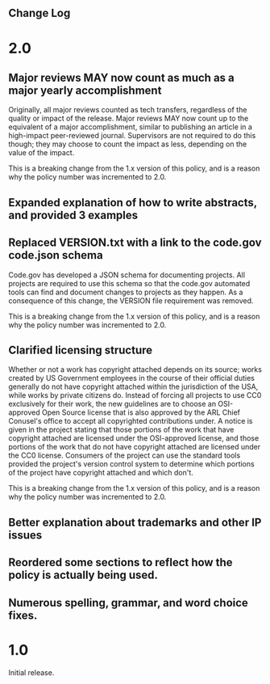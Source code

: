 Change Log
----------

# 2.0

## Major reviews MAY now count as much as a major yearly accomplishment

Originally, all major reviews counted as tech transfers, regardless of the
quality or impact of the release.  Major reviews MAY now count up to the
equivalent of a major accomplishment, similar to publishing an article in a
high-impact peer-reviewed journal.  Supervisors are not required to do this
though; they may choose to count the impact as less, depending on the value of
the impact.

This is a breaking change from the 1.x version of this policy, and is a reason
why the policy number was incremented to 2.0.

## Expanded explanation of how to write abstracts, and provided 3 examples

## Replaced VERSION.txt with a link to the code.gov code.json schema

Code.gov has developed a JSON schema for documenting projects. All projects
are required to use this schema so that the code.gov automated tools can find
and document changes to projects as they happen.  As a consequence of this
change, the VERSION file requirement was removed.

This is a breaking change from the 1.x version of this policy, and is a reason
why the policy number was incremented to 2.0.

## Clarified licensing structure

Whether or not a work has copyright attached depends on its source; works
created by US Government employees in the course of their official duties
generally do not have copyright attached within the jurisdiction of the USA,
while works by private citizens do. Instead of forcing all projects to use CC0
exclusively for their work, the new guidelines are to choose an OSI-approved
Open Source license that is also approved by the ARL Chief Conusel's office to
accept all copyrighted contributions under.  A notice is given in the project
stating that those portions of the work that have copyright attached are
licensed under the OSI-approved license, and those portions of the work that
do not have copyright attached are licensed under the CC0 license.  Consumers
of the project can use the standard tools provided the project's version
control system to determine which portions of the project have copyright
attached and which don't.

This is a breaking change from the 1.x version of this policy, and is a reason
why the policy number was incremented to 2.0.

## Better explanation about trademarks and other IP issues

## Reordered some sections to reflect how the policy is actually being used.

## Numerous spelling, grammar, and word choice fixes.

# 1.0

Initial release.
